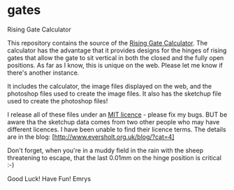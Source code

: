 gates
=====

Rising Gate Calculator

This repository contains the source of the [Rising Gate Calculator](http://www.eversholt.org.uk/gates). 
The calculator has the advantage that it provides designs for the hinges of rising gates that allow the gate to sit vertical
in both the closed and the fully open positions. As far as I know, this is unique on the web. 
Please let me know if there's another instance.

It includes the calculator, the image files displayed on the web, and the photoshop files used to create the image files.
It also has the sketchup file used to create the photoshop files!

I release all of these files under an [MIT licence](http://opensource.org/licenses/MIT) - please fix my bugs. 
BUT be aware tha the sketchup data comes from two other people who may have different licences. I have been unable
to find their licence terms. The details are in the blog:
[http://www.eversholt.org.uk/blog/?cat=4]

Don't forget, when you're in a muddy field in the rain with the sheep threatening to escape, 
that the last 0.01mm on the hinge position is critical :-)

Good Luck! Have Fun! Emrys


